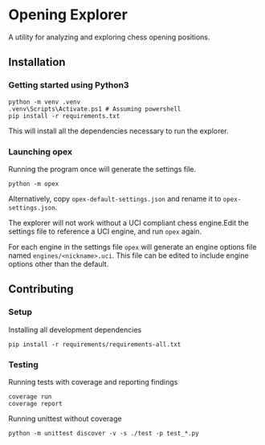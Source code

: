 # Opening Explorer

A utility for analyzing and exploring chess opening positions.

## Installation

### Getting started using Python3

    python -m venv .venv
    .venv\Scripts\Activate.ps1 # Assuming powershell
    pip install -r requirements.txt

This will install all the dependencies necessary to run the explorer.

### Launching opex

Running the program once will generate the settings file.

    python -m opex

Alternatively, copy `opex-default-settings.json` and rename it to `opex-settings.json`. 

The explorer will not work without a UCI compliant chess engine.Edit the settings file to reference a UCI engine, and run `opex` again.

For each engine in the settings file `opex` will generate an engine options file named `engines/<nickname>.uci`. This file can be edited to include engine options other than the default.

## Contributing

### Setup

Installing all development dependencies

    pip install -r requirements/requirements-all.txt

### Testing

Running tests with coverage and reporting findings

    coverage run
    coverage report

Running unittest without coverage

    python -m unittest discover -v -s ./test -p test_*.py
